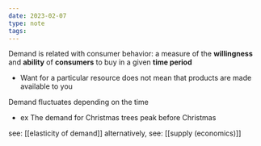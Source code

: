```yaml
---
date: 2023-02-07
type: note
tags: 
---
```


Demand is related with consumer behavior: a measure of the **willingness** and **ability** of **consumers** to buy in a given **time period**
- Want for a particular resource does not mean that products are made available to you

Demand fluctuates depending on the time
- ex The demand for Christmas trees peak before Christmas

see: [[elasticity of demand]]
alternatively, see: [[supply (economics)]]
